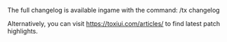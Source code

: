 The full changelog is available ingame with the command: /tx changelog

Alternatively, you can visit https://toxiui.com/articles/ to find latest patch highlights.
